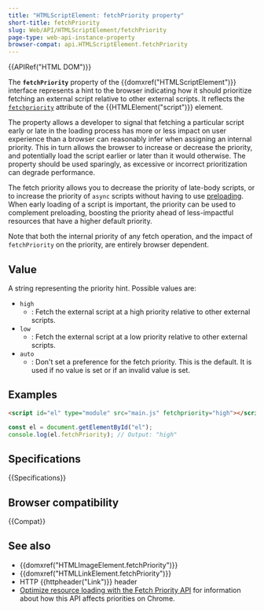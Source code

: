 ```yaml
---
title: "HTMLScriptElement: fetchPriority property"
short-title: fetchPriority
slug: Web/API/HTMLScriptElement/fetchPriority
page-type: web-api-instance-property
browser-compat: api.HTMLScriptElement.fetchPriority
---
```


{{APIRef("HTML DOM")}}

The **`fetchPriority`** property of the {{domxref("HTMLScriptElement")}} interface represents a hint to the browser indicating how it should prioritize fetching an external script relative to other external scripts.
It reflects the [`fetchpriority`](/en-US/docs/Web/HTML/Reference/Element/script#fetchpriority) attribute of the {{HTMLElement("script")}} element.

The property allows a developer to signal that fetching a particular script early or late in the loading process has more or less impact on user experience than a browser can reasonably infer when assigning an internal priority.
This in turn allows the browser to increase or decrease the priority, and potentially load the script earlier or later than it would otherwise.
The property should be used sparingly, as excessive or incorrect prioritization can degrade performance.

The fetch priority allows you to decrease the priority of late-body scripts, or to increase the priority of `async` scripts without having to use [preloading](/en-US/docs/Web/HTML/Reference/Attributes/rel/preload).
When early loading of a script is important, the priority can be used to complement preloading, boosting the priority ahead of less-impactful resources that have a higher default priority.

Note that both the internal priority of any fetch operation, and the impact of `fetchPriority` on the priority, are entirely browser dependent.

## Value

A string representing the priority hint. Possible values are:

- `high`
  - : Fetch the external script at a high priority relative to other external scripts.
- `low`
  - : Fetch the external script at a low priority relative to other external scripts.
- `auto`
  - : Don't set a preference for the fetch priority.
    This is the default.
    It is used if no value is set or if an invalid value is set.

## Examples

```html
<script id="el" type="module" src="main.js" fetchpriority="high"></script>
```

```js
const el = document.getElementById("el");
console.log(el.fetchPriority); // Output: "high"
```

## Specifications

{{Specifications}}

## Browser compatibility

{{Compat}}

## See also

- {{domxref("HTMLImageElement.fetchPriority")}}
- {{domxref("HTMLLinkElement.fetchPriority")}}
- HTTP {{httpheader("Link")}} header
- [Optimize resource loading with the Fetch Priority API](https://web.dev/articles/fetch-priority?hl=en#browser_priority_and_fetchpriority) for information about how this API affects priorities on Chrome.

